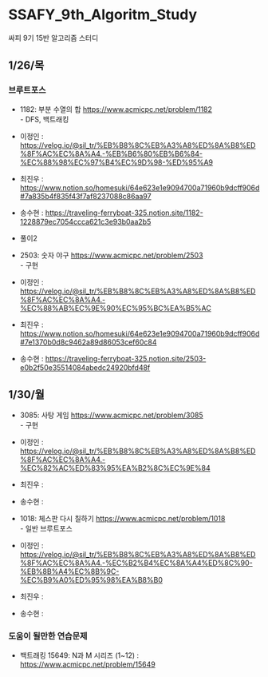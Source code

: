 # SSAFY_9th_Algoritm_Study
싸피 9기 15반 알고리즘 스터디

## 1/26/목
### 브루트포스
- 1182: 부분 수열의 합 https://www.acmicpc.net/problem/1182 <br> - DFS, 백트래킹
- 이정인 : https://velog.io/@sil_tr/%EB%B8%8C%EB%A3%A8%ED%8A%B8%ED%8F%AC%EC%8A%A4.-%EB%B6%80%EB%B6%84-%EC%88%98%EC%97%B4%EC%9D%98-%ED%95%A9
- 최진우 : https://www.notion.so/homesuki/64e623e1e9094700a71960b9dcff906d#7a835b4f835f43f7af8237088c86aa97
- 송수현 : https://traveling-ferryboat-325.notion.site/1182-1228879ec7054ccca621c3e93b0aa2b5
- 풀이2<br>

- 2503: 숫자 야구 https://www.acmicpc.net/problem/2503 <br> - 구현
- 이정인 : https://velog.io/@sil_tr/%EB%B8%8C%EB%A3%A8%ED%8A%B8%ED%8F%AC%EC%8A%A4.-%EC%88%AB%EC%9E%90%EC%95%BC%EA%B5%AC
- 최진우 : https://www.notion.so/homesuki/64e623e1e9094700a71960b9dcff906d#7e1370b0d8c9462a89d86053cef60c84
- 송수현 : https://traveling-ferryboat-325.notion.site/2503-e0b2f50e35514084abedc24920bfd48f

## 1/30/월
- 3085: 사탕 게임 https://www.acmicpc.net/problem/3085 <br> - 구현
- 이정인 : https://velog.io/@sil_tr/%EB%B8%8C%EB%A3%A8%ED%8A%B8%ED%8F%AC%EC%8A%A4.-%EC%82%AC%ED%83%95%EA%B2%8C%EC%9E%84
- 최진우 : 
- 송수현 : 

- 1018: 체스판 다시 칠하기 https://www.acmicpc.net/problem/1018 <br> - 일반 브루트포스
- 이정인 : https://velog.io/@sil_tr/%EB%B8%8C%EB%A3%A8%ED%8A%B8%ED%8F%AC%EC%8A%A4.-%EC%B2%B4%EC%8A%A4%ED%8C%90-%EB%8B%A4%EC%8B%9C-%EC%B9%A0%ED%95%98%EA%B8%B0
- 최진우 : 
- 송수현 : 

### 도움이 될만한 연습문제
- 백트래킹
15649: N과 M 시리즈 (1~12) : https://www.acmicpc.net/problem/15649


